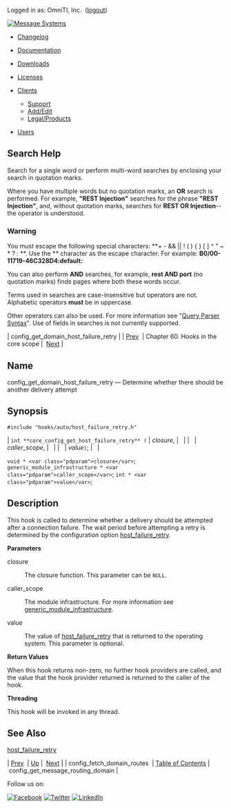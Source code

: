 Logged in as: OmniTI, Inc.  ([logout](https://support.messagesystems.com/logout.php))

[![Message Systems](https://support.messagesystems.com/images/ms-white205.png)](https://support.messagesystems.com/start.php) 

*   [Changelog](https://support.messagesystems.com/start.php?show=changelog)
*   [Documentation](https://support.messagesystems.com/docs/)
*   [Downloads](https://support.messagesystems.com/start.php)

*   [Licenses](https://support.messagesystems.com/license_summary.php)
*   <a href="">Clients</a>
    *   [Support](https://support.messagesystems.com/cs.php)
    *   [Add/Edit](https://support.messagesystems.com/edit_client.php)
    *   [Legal/Products](https://support.messagesystems.com/edit_products.php)
*   [Users](https://support.messagesystems.com/edit_customer.php)

## Search Help

Search for a single word or perform multi-word searches by enclosing your search in quotation marks.

Where you have multiple words but no quotation marks, an **OR** search is performed. For example, **"REST Injection"** searches for the phrase **"REST Injection"**, and, without quotation marks, searches for **REST OR Injection**--the operator is understood.

### Warning

You must escape the following special characters: **+ - && || ! ( ) { } [ ] ^ " ~ * ? : \**. Use the **\** character as the escape character. For example: **B0/00-11719-46C328D4\:default\:**

You can also perform **AND** searches, for example, **rest AND port** (no quotation marks) finds pages where both these words occur.

Terms used in searches are case-insensitive but operators are not. Alphabetic operators **must** be in uppercase.

Other operators can also be used. For more information see "[Query Parser Syntax](https://lucene.apache.org/core/old_versioned_docs/versions/3_0_0/queryparsersyntax.html)". Use of fields in searches is not currently supported.

| config_get_domain_host_failure_retry |
| [Prev](hooks.core.config_fetch_domain_routes.php)  | Chapter 60. Hooks in the core scope |  [Next](hooks.core.config_get_message_routing_domain.php) |

<a name="hooks.auto.config_get_domain_host_failure_retry"></a>
## Name

config_get_domain_host_failure_retry — Determine whether there should be another delivery attempt

## Synopsis

`#include "hooks/auto/host_failure_retry.h"`

| `int **core_config_get_host_failure_retry** (` | <var class="pdparam">closure</var>, |   |
|   | <var class="pdparam">caller_scope</var>, |   |
|   | <var class="pdparam">value</var>`)`; |   |

`void * <var class="pdparam">closure</var>`;
`generic_module_infrastructure * <var class="pdparam">caller_scope</var>`;
`int * <var class="pdparam">value</var>`;<a name="idp18664944"></a>
## Description

This hook is called to determine whether a delivery should be attempted after a connection failure. The wait period before attempting a retry is determined by the configuration option [host_failure_retry](https://support.messagesystems.com/docs/web-ref/conf.ref.host_failure_retry.php).

**Parameters**

<dl class="variablelist">

<dt>closure</dt>

<dd>

The closure function. This parameter can be `NULL`.

</dd>

<dt>caller_scope</dt>

<dd>

The module infrastructure. For more information see [generic_module_infrastructure](structs.generic_module_infrastructure.php "68.53. generic_module_infrastructure").

</dd>

<dt>value</dt>

<dd>

The value of [host_failure_retry](https://support.messagesystems.com/docs/web-ref/conf.ref.host_failure_retry.php) that is returned to the operating system. This parameter is optional.

</dd>

</dl>

**Return Values**

When this hook returns non-zero, no further hook providers are called, and the value that the hook provider returned is returned to the caller of the hook.

**Threading**

This hook will be invoked in any thread.

<a name="idp18678624"></a>
## See Also

[host_failure_retry](https://support.messagesystems.com/docs/web-ref/conf.ref.host_failure_retry.php)

| [Prev](hooks.core.config_fetch_domain_routes.php)  | [Up](hooks.core.php) |  [Next](hooks.core.config_get_message_routing_domain.php) |
| config_fetch_domain_routes  | [Table of Contents](index.php) |  config_get_message_routing_domain |

Follow us on:

[![Facebook](https://support.messagesystems.com/images/icon-facebook.png)](http://www.facebook.com/messagesystems) [![Twitter](https://support.messagesystems.com/images/icon-twitter.png)](http://twitter.com/#!/MessageSystems) [![LinkedIn](https://support.messagesystems.com/images/icon-linkedin.png)](http://www.linkedin.com/company/message-systems)